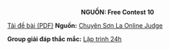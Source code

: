 **<center>NGUỒN: Free Contest 10</center>**

[Tải đề bài (PDF)](/statements/2074/buffalo.pdf)
**Nguồn:** [Chuyên Sơn La Online Judge](http://csloj.ddns.net/)

**Group giải đáp thắc mắc:** [Lập trình 24h](https://www.facebook.com/groups/1386904321519984)